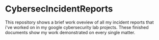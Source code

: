# CybersecIncidentReports
This repository shows a brief work oveview of all my incident reports that i've worked on in my google cybersecurity lab projects. These finished documents show my work demonstrated on every single matter. 
